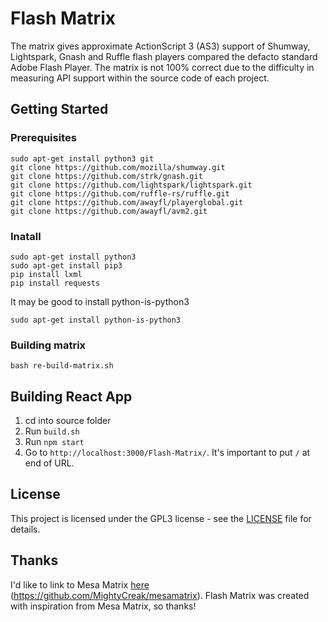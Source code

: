 
# Flash Matrix
The matrix gives approximate ActionScript 3 (AS3) support of Shumway, Lightspark, Gnash and Ruffle flash players compared the defacto standard Adobe Flash Player. The matrix is not 100% correct due to the difficulty in measuring API support within the source code of each project.

## Getting Started

### Prerequisites

```
sudo apt-get install python3 git
git clone https://github.com/mozilla/shumway.git
git clone https://github.com/strk/gnash.git
git clone https://github.com/lightspark/lightspark.git
git clone https://github.com/ruffle-rs/ruffle.git
git clone https://github.com/awayfl/playerglobal.git
git clone https://github.com/awayfl/avm2.git
```

### Inatall
```
sudo apt-get install python3
sudo apt-get install pip3
pip install lxml
pip install requests
```

It may be good to install python-is-python3
```
sudo apt-get install python-is-python3
```

### Building matrix
```
bash re-build-matrix.sh
```

## Building React App

 1. cd into source folder
 2. Run ```build.sh```
 3. Run ```npm start```
 4. Go to `http://localhost:3000/Flash-Matrix/`. It's important to put `/` at end of URL.

## License

This project is licensed under the GPL3 license - see the [LICENSE](LICENSE) file for details.

## Thanks
I'd like to link to Mesa Matrix [here](https://github.com/MightyCreak/mesamatrix) (https://github.com/MightyCreak/mesamatrix). Flash Matrix was created with inspiration from Mesa Matrix, so thanks!
